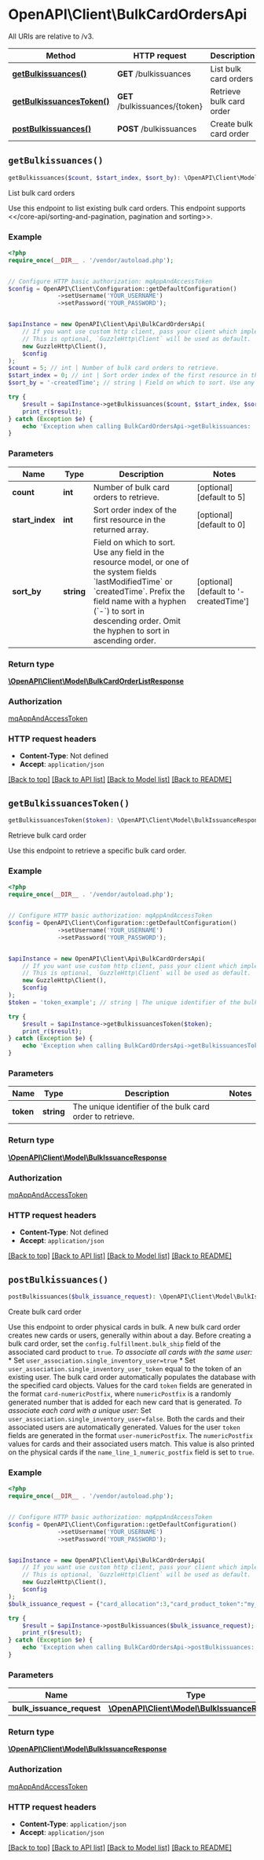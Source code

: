 # OpenAPI\Client\BulkCardOrdersApi

All URIs are relative to /v3.

Method | HTTP request | Description
------------- | ------------- | -------------
[**getBulkissuances()**](BulkCardOrdersApi.md#getBulkissuances) | **GET** /bulkissuances | List bulk card orders
[**getBulkissuancesToken()**](BulkCardOrdersApi.md#getBulkissuancesToken) | **GET** /bulkissuances/{token} | Retrieve bulk card order
[**postBulkissuances()**](BulkCardOrdersApi.md#postBulkissuances) | **POST** /bulkissuances | Create bulk card order


## `getBulkissuances()`

```php
getBulkissuances($count, $start_index, $sort_by): \OpenAPI\Client\Model\BulkCardOrderListResponse
```

List bulk card orders

Use this endpoint to list existing bulk card orders.  This endpoint supports <</core-api/sorting-and-pagination, pagination and sorting>>.

### Example

```php
<?php
require_once(__DIR__ . '/vendor/autoload.php');


// Configure HTTP basic authorization: mqAppAndAccessToken
$config = OpenAPI\Client\Configuration::getDefaultConfiguration()
              ->setUsername('YOUR_USERNAME')
              ->setPassword('YOUR_PASSWORD');


$apiInstance = new OpenAPI\Client\Api\BulkCardOrdersApi(
    // If you want use custom http client, pass your client which implements `GuzzleHttp\ClientInterface`.
    // This is optional, `GuzzleHttp\Client` will be used as default.
    new GuzzleHttp\Client(),
    $config
);
$count = 5; // int | Number of bulk card orders to retrieve.
$start_index = 0; // int | Sort order index of the first resource in the returned array.
$sort_by = '-createdTime'; // string | Field on which to sort. Use any field in the resource model, or one of the system fields `lastModifiedTime` or `createdTime`. Prefix the field name with a hyphen (`-`) to sort in descending order. Omit the hyphen to sort in ascending order.

try {
    $result = $apiInstance->getBulkissuances($count, $start_index, $sort_by);
    print_r($result);
} catch (Exception $e) {
    echo 'Exception when calling BulkCardOrdersApi->getBulkissuances: ', $e->getMessage(), PHP_EOL;
}
```

### Parameters

Name | Type | Description  | Notes
------------- | ------------- | ------------- | -------------
 **count** | **int**| Number of bulk card orders to retrieve. | [optional] [default to 5]
 **start_index** | **int**| Sort order index of the first resource in the returned array. | [optional] [default to 0]
 **sort_by** | **string**| Field on which to sort. Use any field in the resource model, or one of the system fields &#x60;lastModifiedTime&#x60; or &#x60;createdTime&#x60;. Prefix the field name with a hyphen (&#x60;-&#x60;) to sort in descending order. Omit the hyphen to sort in ascending order. | [optional] [default to &#39;-createdTime&#39;]

### Return type

[**\OpenAPI\Client\Model\BulkCardOrderListResponse**](../Model/BulkCardOrderListResponse.md)

### Authorization

[mqAppAndAccessToken](../../README.md#mqAppAndAccessToken)

### HTTP request headers

- **Content-Type**: Not defined
- **Accept**: `application/json`

[[Back to top]](#) [[Back to API list]](../../README.md#endpoints)
[[Back to Model list]](../../README.md#models)
[[Back to README]](../../README.md)

## `getBulkissuancesToken()`

```php
getBulkissuancesToken($token): \OpenAPI\Client\Model\BulkIssuanceResponse
```

Retrieve bulk card order

Use this endpoint to retrieve a specific bulk card order.

### Example

```php
<?php
require_once(__DIR__ . '/vendor/autoload.php');


// Configure HTTP basic authorization: mqAppAndAccessToken
$config = OpenAPI\Client\Configuration::getDefaultConfiguration()
              ->setUsername('YOUR_USERNAME')
              ->setPassword('YOUR_PASSWORD');


$apiInstance = new OpenAPI\Client\Api\BulkCardOrdersApi(
    // If you want use custom http client, pass your client which implements `GuzzleHttp\ClientInterface`.
    // This is optional, `GuzzleHttp\Client` will be used as default.
    new GuzzleHttp\Client(),
    $config
);
$token = 'token_example'; // string | The unique identifier of the bulk card order to retrieve.

try {
    $result = $apiInstance->getBulkissuancesToken($token);
    print_r($result);
} catch (Exception $e) {
    echo 'Exception when calling BulkCardOrdersApi->getBulkissuancesToken: ', $e->getMessage(), PHP_EOL;
}
```

### Parameters

Name | Type | Description  | Notes
------------- | ------------- | ------------- | -------------
 **token** | **string**| The unique identifier of the bulk card order to retrieve. |

### Return type

[**\OpenAPI\Client\Model\BulkIssuanceResponse**](../Model/BulkIssuanceResponse.md)

### Authorization

[mqAppAndAccessToken](../../README.md#mqAppAndAccessToken)

### HTTP request headers

- **Content-Type**: Not defined
- **Accept**: `application/json`

[[Back to top]](#) [[Back to API list]](../../README.md#endpoints)
[[Back to Model list]](../../README.md#models)
[[Back to README]](../../README.md)

## `postBulkissuances()`

```php
postBulkissuances($bulk_issuance_request): \OpenAPI\Client\Model\BulkIssuanceResponse
```

Create bulk card order

Use this endpoint to order physical cards in bulk. A new bulk card order creates new cards or users, generally within about a day.  Before creating a bulk card order, set the `config.fulfillment.bulk_ship` field of the associated card product to `true`.  *To associate all cards with the same user:*  * Set `user_association.single_inventory_user=true` * Set `user_association.single_inventory_user_token` equal to the token of an existing user.  The bulk card order automatically populates the database with the specified card objects. Values for the card `token` fields are generated in the format `card-numericPostfix`, where `numericPostfix` is a randomly generated number that is added for each new card that is generated.  *To associate each card with a unique user:*  Set `user_association.single_inventory_user=false`. Both the cards and their associated users are automatically generated. Values for the user `token` fields are generated in the format `user-numericPostfix`. The `numericPostfix` values for cards and their associated users match. This value is also printed on the physical cards if the `name_line_1_numeric_postfix` field is set to `true`.

### Example

```php
<?php
require_once(__DIR__ . '/vendor/autoload.php');


// Configure HTTP basic authorization: mqAppAndAccessToken
$config = OpenAPI\Client\Configuration::getDefaultConfiguration()
              ->setUsername('YOUR_USERNAME')
              ->setPassword('YOUR_PASSWORD');


$apiInstance = new OpenAPI\Client\Api\BulkCardOrdersApi(
    // If you want use custom http client, pass your client which implements `GuzzleHttp\ClientInterface`.
    // This is optional, `GuzzleHttp\Client` will be used as default.
    new GuzzleHttp\Client(),
    $config
);
$bulk_issuance_request = {"card_allocation":3,"card_product_token":"my_card_product_02","fulfillment":{"card_personalization":{"carrier":{"message_line":"my message","name":"my_carrier_logo.png"},"images":{"card":{"name":"my_card_logo.png","thermal_color":"Black"},"carrier_return_window":{"name":"my_return_address_image.png"},"signature":{"name":"my_signature.png"}},"text":{"name_line_1":{"value":"Saki Dogger"},"name_line_2":{"value":"Aegis Fleet Services"}}},"shipping":{"method":"UPS_REGULAR","recipient_address":{"address1":"1255 Lake Street","city":"Oakland","country":"USA","first_name":"Saki","last_name":"Dogger","phone":"5103333333","postal_code":"94611","state":"CA"},"return_address":{"address1":"1222 Blake Street","city":"Berkeley","country":"USA","first_name":"Shipping","last_name":"R_US","phone":"5102222222","postal_code":"94702","state":"CA"}}},"name_line_1_numeric_postfix":true,"token":"bulk_06_token","user_association":{"single_inventory_user":false}}; // \OpenAPI\Client\Model\BulkIssuanceRequest

try {
    $result = $apiInstance->postBulkissuances($bulk_issuance_request);
    print_r($result);
} catch (Exception $e) {
    echo 'Exception when calling BulkCardOrdersApi->postBulkissuances: ', $e->getMessage(), PHP_EOL;
}
```

### Parameters

Name | Type | Description  | Notes
------------- | ------------- | ------------- | -------------
 **bulk_issuance_request** | [**\OpenAPI\Client\Model\BulkIssuanceRequest**](../Model/BulkIssuanceRequest.md)|  | [optional]

### Return type

[**\OpenAPI\Client\Model\BulkIssuanceResponse**](../Model/BulkIssuanceResponse.md)

### Authorization

[mqAppAndAccessToken](../../README.md#mqAppAndAccessToken)

### HTTP request headers

- **Content-Type**: `application/json`
- **Accept**: `application/json`

[[Back to top]](#) [[Back to API list]](../../README.md#endpoints)
[[Back to Model list]](../../README.md#models)
[[Back to README]](../../README.md)
